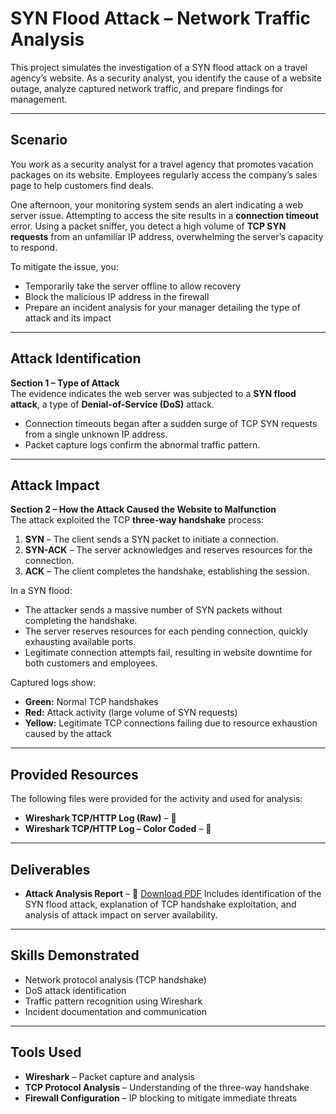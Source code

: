# SYN Flood Attack – Network Traffic Analysis

This project simulates the investigation of a SYN flood attack on a travel agency’s website. As a security analyst, you identify the cause of a website outage, analyze captured network traffic, and prepare findings for management.

---

## Scenario
You work as a security analyst for a travel agency that promotes vacation packages on its website. Employees regularly access the company’s sales page to help customers find deals.

One afternoon, your monitoring system sends an alert indicating a web server issue. Attempting to access the site results in a **connection timeout** error. Using a packet sniffer, you detect a high volume of **TCP SYN requests** from an unfamiliar IP address, overwhelming the server’s capacity to respond.  

To mitigate the issue, you:
- Temporarily take the server offline to allow recovery
- Block the malicious IP address in the firewall
- Prepare an incident analysis for your manager detailing the type of attack and its impact

---

## Attack Identification

**Section 1 – Type of Attack**  
The evidence indicates the web server was subjected to a **SYN flood attack**, a type of **Denial-of-Service (DoS)** attack.  
- Connection timeouts began after a sudden surge of TCP SYN requests from a single unknown IP address.
- Packet capture logs confirm the abnormal traffic pattern.

---

## Attack Impact

**Section 2 – How the Attack Caused the Website to Malfunction**  
The attack exploited the TCP **three-way handshake** process:  
1. **SYN** – The client sends a SYN packet to initiate a connection.  
2. **SYN-ACK** – The server acknowledges and reserves resources for the connection.  
3. **ACK** – The client completes the handshake, establishing the session.  

In a SYN flood:
- The attacker sends a massive number of SYN packets without completing the handshake.
- The server reserves resources for each pending connection, quickly exhausting available ports.
- Legitimate connection attempts fail, resulting in website downtime for both customers and employees.

Captured logs show:
- **Green:** Normal TCP handshakes  
- **Red:** Attack activity (large volume of SYN requests)  
- **Yellow:** Legitimate TCP connections failing due to resource exhaustion caused by the attack

---

## Provided Resources
The following files were provided for the activity and used for analysis:
- **Wireshark TCP/HTTP Log (Raw)** – 📄 [](./Wireshark_TCP_HTTP_log.pdf)  
- **Wireshark TCP/HTTP Log – Color Coded** – 📄 [](./Wireshark_TCP_HTTP_log-Color_coded_TCP_log.pdf)  

---

## Deliverables
- **Attack Analysis Report** – 📄 [Download PDF](./SYN_Flood_Attack_Analysis.pdf)
  Includes identification of the SYN flood attack, explanation of TCP handshake exploitation, and analysis of attack impact on server availability.

---

## Skills Demonstrated
- Network protocol analysis (TCP handshake)
- DoS attack identification
- Traffic pattern recognition using Wireshark
- Incident documentation and communication

---

## Tools Used
- **Wireshark** – Packet capture and analysis
- **TCP Protocol Analysis** – Understanding of the three-way handshake
- **Firewall Configuration** – IP blocking to mitigate immediate threats

